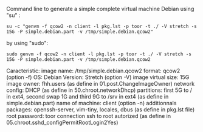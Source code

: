 Command line to generate a simple complete virtual machine Debian using "su" :

    su -c "genvm -f qcow2 -n client -l pkg.lst -p toor -t ./ -V stretch -s 15G -P simple.debian.part -v /tmp/simple.debian.qcow2"

by using "sudo":

    sudo genvm -f qcow2 -n client -l pkg.lst -p toor -t ./ -V stretch -s 15G -P simple.debian.part -v /tmp/simple.debian.qcow2

Caracteristic:
 image name: /tmp/simple.debian.qcow2
 format: qcow2 (option -f)
 OS: Debian
 Version: Stretch (option -V)
 image virtual size: 15G
 image owner: fhh.users (as define in 01.post.ChangeImageOwner)
 network config: DHCP (as define in 50.chroot.networkDhcp)
 partitions: first 5G to / in ext4, second swap 1G and third 9G to /srv in ext4 (as define in simple.debian.part)
 name of machine: client (option -n)
 additionnals packages: openssh-server, vim-tiny, locales, dbus (as define in pkg.lst file)
 root password: toor
 connection ssh to root autorized (as define in 05.chroot.sshd_configPermitRootLogin2Yes)

